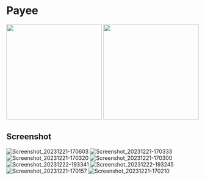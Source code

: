 
# Payee  

<img src="https://github.com/occiandiaali/payee-no-framework/assets/40769994/7dcb2f45-a455-4fe1-9b2c-9cecbb0e8b70.jpg" width="250">
<img src="https://github.com/occiandiaali/payee-no-framework/assets/40769994/7566600f-c825-4ff5-a8d4-f186c5822096.jpg" width="250">

  ## Screenshot
![Screenshot_20231221-170603](https://github.com/occiandiaali/payee-no-framework/assets/40769994/b35eba97-fc59-4087-969b-0da8af2f6693)
![Screenshot_20231221-170333](https://github.com/occiandiaali/payee-no-framework/assets/40769994/32671ad6-c312-4310-83c4-fcba4eb95244)
![Screenshot_20231221-170320](https://github.com/occiandiaali/payee-no-framework/assets/40769994/8dbd9122-5d52-4b3f-aff6-d9fa9c5abd11)
![Screenshot_20231221-170300](https://github.com/occiandiaali/payee-no-framework/assets/40769994/1c9d2da2-2c37-4560-9522-672da512c21a)  
![Screenshot_20231222-193341](https://github.com/occiandiaali/payee-no-framework/assets/40769994/4b7baefd-b505-4cb9-9e12-722c69653dcf)
![Screenshot_20231222-193245](https://github.com/occiandiaali/payee-no-framework/assets/40769994/d31527be-f582-4060-ac76-c1304908f4c9)
![Screenshot_20231221-170157](https://github.com/occiandiaali/payee-no-framework/assets/40769994/f4d58cc1-337b-48ea-999f-cda19a22a403)
![Screenshot_20231221-170210](https://github.com/occiandiaali/payee-no-framework/assets/40769994/1d037c31-dce4-480f-9798-6b1705dadaca)
